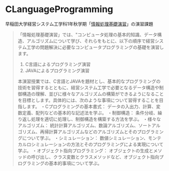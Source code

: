 # CLanguageProgramming

早稲田大学経営システム工学科1年秋学期「[情報処理基礎演習](https://www.it.mgmt.waseda.ac.jp/subject/subject01.html)」の演習課題
> 「情報処理基礎演習」では、"コンピュータ処理の基本的知識、データ構造、アルゴリズムについて学び、それらをもとに、以下の順序で経営システム工学の問題解決に必要なコンピュータプログラミングの基礎を演習します。
>1. C言語によるプログラミング演習
>2. JAVAによるプログラミング演習
>
>本演習授業では、C言語とJAVAを題材とし、基本的なプログラミングの技術を習得するとともに、経営システム工学で必要となるデータ構造や制御構造の理解、並びに様々なアルゴリズムの構築ができるようになることを目標とします。具体的には、次のような事項について習得することを目指します。
>・Cプログラミングの基本書式： データの入出力、計算、変数定義、配列などの基本的な記述法を学ぶ。
>・制御構造： 条件分岐、繰り返し処理を適切に処理し、制御構造を構築する方法を学ぶ。
>・様々なアルゴリズム： 統計計算アルゴリズム、数論アルゴリズム、ソートアルゴリズム、再帰計算アルゴリズムなどのアルゴリズムとそのプログラミングについて学ぶ。
>・シミュレーション： 数値シミュレーション、モンテカルロシミュレーションの方法とそのプログラミングによる実現について学ぶ。
>・オブジェクト指向プログラミング： オブジェクトの生成とメソッドの呼び出し、クラス変数とクラスメソッドなど、オブジェクト指向プログラミングの基本的事項について学ぶ。
